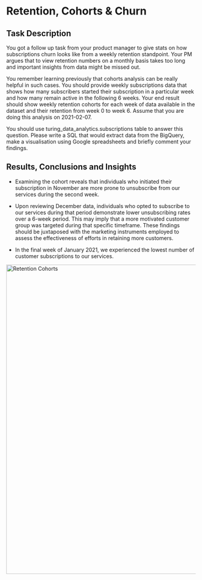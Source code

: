 # Retention, Cohorts & Churn

## Task Description 

You got a follow up task from your product manager to give stats on how subscriptions churn looks like from a weekly retention standpoint. Your PM argues that to view retention numbers on a monthly basis takes too long and important insights from data might be missed out.

You remember learning previously that cohorts analysis can be really helpful in such cases. You should provide weekly subscriptions data that shows how many subscribers started their subscription in a particular week and how many remain active in the following 6 weeks. Your end result should show weekly retention cohorts for each week of data available in the dataset and their retention from week 0 to week 6. Assume that you are doing this analysis on 2021-02-07.

You should use turing_data_analytics.subscriptions table to answer this question. Please write a SQL that would extract data from the BigQuery, make a visualisation using Google spreadsheets and briefly comment your findings.

## Results, Conclusions and Insights

- Examining the cohort reveals that individuals who initiated their subscription in November are more prone to unsubscribe from our services during the second week.

- Upon reviewing December data, individuals who opted to subscribe to our services during that period demonstrate lower unsubscribing rates over a 6-week period. This may imply that a more motivated customer group was targeted during that specific timeframe. 
These findings should be juxtaposed with the marketing instruments employed to assess the effectiveness of efforts in retaining more customers.

- In the final week of January 2021, we experienced the lowest number of customer subscriptions to our services.

<img width="821" alt="Retention Cohorts" src="https://github.com/LinasSut/Turing-College-Data-Projects/assets/92430287/05d23c0a-5c9b-4001-b43b-822453398c05">

